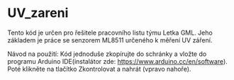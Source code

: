 # UV_zareni
Tento kód je určen pro řešitele pracovního listu týmu Letka GML.
Jeho základem je práce se senzorem ML8511 určeného k měření UV záření.

Návod na použití:
Kód jednoduše zkopírujte do schránky a vložte do programu Arduino IDE(instalátor zde: https://www.arduino.cc/en/software).
Poté klikněte na tlačítko Zkontrolovat a nahrát (vpravo nahoře).
